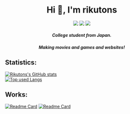 <h1 align="center">Hi 👋, I'm rikutons</h1>
<p align="center">
<img src="https://img.shields.io/badge/-twitter-1DA1F2?style=for-the-badge&logo=twitter&logoColor=fff&labelColor=333">
<a href="https://sueta.jp"><img src="https://shields.io/badge/-Portfolio-2B579A?style=for-the-badge&logo=microsoft-word&logoColor=fff&labelColor=333" /></a>
<a href="https://github.com/rikutons"><img src="https://shields.io/badge/-Github-181717?style=for-the-badge&logo=github&logoColor=fff&labelColor=333" /></a>
</p>
<h5 align="center">College student from Japan.</h5>
<h5 align="center">Making movies and games and websites!</h5>

<h2> Statistics: </h2>

[![Rikutons's GitHub stats](https://github-readme-stats.vercel.app/api?username=rikutons&hide_border=true&bg_color=30,e96443,904e95&hide=contribs&title_color=fff&text_color=fff)](https://github.com/anuraghazra/github-readme-stats)<br>
[![Top used Langs](https://github-readme-stats.vercel.app/api/top-langs/?username=rikutons&layout=compact&hide_border=true&bg_color=30,e96443,904e95&title_color=fff&text_color=fff&card_width=446)](https://github.com/rikutons/)
<br>

<h2> Works: </h2>

[![Readme Card](https://github-readme-stats.vercel.app/api/pin/?username=rikutons&repo=SuetaPortfolio&hide_border=true&theme=gruvbox)](https://github.com/rikutons/SuetaPortfolio)  [![Readme Card](https://github-readme-stats.vercel.app/api/pin/?username=rikutons&repo=WanderTempo&hide_border=true&theme=gruvbox)](https://github.com/rikutons/WanderTempo)

<!--
**rikutons/rikutons** is a ✨ _special_ ✨ repository because its `README.md` (this file) appears on your GitHub profile.

Here are some ideas to get you started:

- 🔭 I’m currently working on ...
- 🌱 I’m currently learning ...
- 👯 I’m looking to collaborate on ...
- 🤔 I’m looking for help with ...
- 💬 Ask me about ...
- 📫 How to reach me: ...
- 😄 Pronouns: ...
- ⚡ Fun fact: ...
-->
